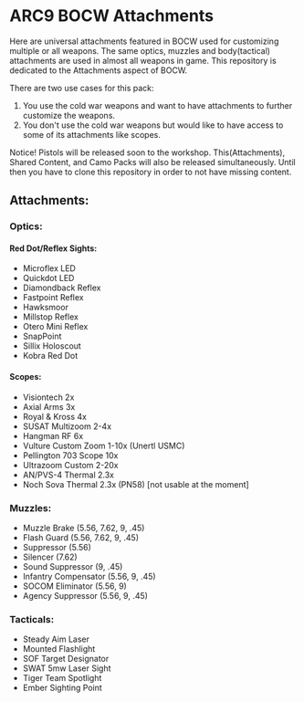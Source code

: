 # ARC9 BOCW Attachments

Here are universal attachments featured in BOCW used for customizing multiple or all weapons. The same optics, muzzles and body(tactical) attachments are used in almost all weapons in game. This repository is dedicated to the Attachments aspect of BOCW.

There are two use cases for this pack:

1. You use the cold war weapons and want to have attachments to further customize the weapons.
2. You don't use the cold war weapons but would like to have access to some of its attachments like scopes.

Notice! Pistols will be released soon to the workshop. This(Attachments), Shared Content, and Camo Packs will also be released simultaneously. Until then you have to clone this repository in order to not have missing content.

## Attachments:

### Optics:

#### Red Dot/Reflex Sights:

- Microflex LED
- Quickdot LED
- Diamondback Reflex
- Fastpoint Reflex
- Hawksmoor
- Millstop Reflex
- Otero Mini Reflex
- SnapPoint
- Sillix Holoscout
- Kobra Red Dot

#### Scopes:

- Visiontech 2x
- Axial Arms 3x
- Royal & Kross 4x
- SUSAT Multizoom 2-4x
- Hangman RF 6x
- Vulture Custom Zoom 1-10x (Unertl USMC)
- Pellington 703 Scope 10x
- Ultrazoom Custom 2-20x
- AN/PVS-4 Thermal 2.3x
- Noch Sova Thermal 2.3x (PN58) [not usable at the moment]

### Muzzles:

- Muzzle Brake (5.56, 7.62, 9, .45)
- Flash Guard (5.56, 7.62, 9, .45)
- Suppressor (5.56)
- Silencer (7.62)
- Sound Suppressor (9, .45)
- Infantry Compensator (5.56, 9, .45)
- SOCOM Eliminator (5.56, 9)
- Agency Suppressor (5.56, 9, .45)

### Tacticals:

- Steady Aim Laser
- Mounted Flashlight
- SOF Target Designator
- SWAT 5mw Laser Sight
- Tiger Team Spotlight
- Ember Sighting Point
